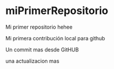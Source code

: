 # miPrimerRepositorio


Mi primer repositorio hehee

Mi primera contribución local para github

Un commit mas desde GitHUB

una actualizacion mas
